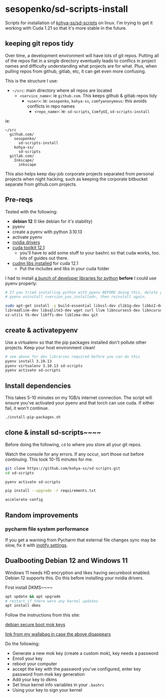 # sesopenko/sd-scripts-install

Scripts for installation of [kohya-ss/sd-scripts](https://github.com/kohya-ss/sd-scripts) on linux. I'm trying to get it working with Cuda 1.21
so that it's more stable in the future.

## keeping git repos tidy

Over time, a development environment will have lots of git repos.  Putting all of the repos flat in a single directory
eventually leads to conflics in project names and difficulty understanding what projects are for what.
Plus, when pulling repos from github, gitlab, etc, it can get even more confusing.

This is the structure I use:

* `~/src`: main directory where all repos are located
  *  `<service_name>`: ie `github.com`. This keeps github & gitlab repos tidy
      * `<user>`: ie: `sesopenko`, `kohya-ss`, `comfyanonymous`: this avoids conflicts in repo names
        * `<repo_name>`: ie: `sd-scripts`, `ComfyUI`, `sd-scripts-install`

ie:

```
~/src
  github.com/
    sesopenko/
      sd-scripts-install
    kohya-ss/
      sd-scripts
  gitlab.com/
    Inkscape/
      inkscape
```

This also helps keep day-job corporate projects separated from personal projects when night hacking, such as
keeping the corporate bitbucket separate from github.com projects.

## Pre-reqs

Tested with the following:

* **debian 12** (I like debian for it's stability)
* pyenv
* create a pyenv with python 3.10.13
* activate pyenv
* [nvidia drivers](https://wallabag.seanesopenko.ca/share/6591d0ef55af53.25633884)
* [cuda toolkit 12.1](https://wallabag.seanesopenko.ca/share/6591d10e0d51f3.02615170)
  * you'll have to add some stuff to your bashrc so that cuda works, too. lots of guides out there.
* [cudnn libs installed](https://wallabag.seanesopenko.ca/share/6591b78221a8b4.37024356) for cuda 12.1
  * Put the includes and libs in your cuda folder

I had to install [a bunch of developer libraries for python](https://gist.github.com/drconopoima/e7cdbbbf6c7ea51fc1e26b5576c5e6ef) **before** I could use pyenv properly:

```bash
# If you tried installing python with pyenv BEFORE doing this, delete your previous pyenv python install with
# pyenv uninstall <version_you_installed>, then reinstall again.

sudo apt-get install -y build-essential libssl-dev zlib1g-dev libbz2-dev \
libreadline-dev libsqlite3-dev wget curl llvm libncurses5-dev libncursesw5-dev \
xz-utils tk-dev libffi-dev liblzma-dev git
```

## create  & activatepyenv

Use a virtualenv so that the pip packages installed don't pollute other projects. Keep your host environment clean!

```bash
# see above for dev libraries required before you can do this
pyenv install 3.10.13
pyenv virtualenv 3.10.13 sd-scripts
pyenv activate sd-scripts
```

## Install dependencies

This takes 5-10 minutes on my 1GB/s internet connection. The script will ensure you've activated your
pyenv and that torch can use cuda. If either fail, it won't continue.

```bash
./install-pip-packages.sh
```


## clone & install sd-scripts~~~~

Before doing the following, `cd` to where you store all your git repos.

Watch the console for any errors. If any occur, sort those out before continuing. This took 10-15 minutes for me.

```bash
git clone https://github.com/kohya-ss/sd-scripts.git
cd sd-scripts

pyenv activate sd-scripts

pip install --upgrade -r requirements.txt

accelerate config

```

## Random improvements

### pycharm file system performance

If you get a warning from Pycharm that external file changes sync may be slow, fix it with [inotify settings](https://stackoverflow.com/questions/67927480/how-to-fix-these-warnings-external-file-changes-sync-may-be-slow-and-the-curr).

## Dualbooting Debian 12 and Windows 11

Windows 11 needs HD encryption and likes having secureboot enabled. Debian 12 supports this.  Do this before installing
your nvidia drivers.

First install DKMS~~~~

```bash
apt update && apt upgrade
# restart if there were any kernel updates
apt install dkms
```

Follow the instructions from this site:

[debian secure boot mok keys](https://wiki.debian.org/SecureBoot#Finding_Debian.27s_SB_keys)

[link from my wallabag in case the above disappears](https://wallabag.seanesopenko.ca/share/6591d227274766.73075722)

Do the following:

* Generate a new mok key (create a custom mok), key needs a password
* Enroll your key
* reboot your computer
* accept the key with the password you've configured, enter key password from mok key generation
* Add your key to dkms
* Set linux kernel info variables in your `.bashrc`
* Using your key to sign your kernel
